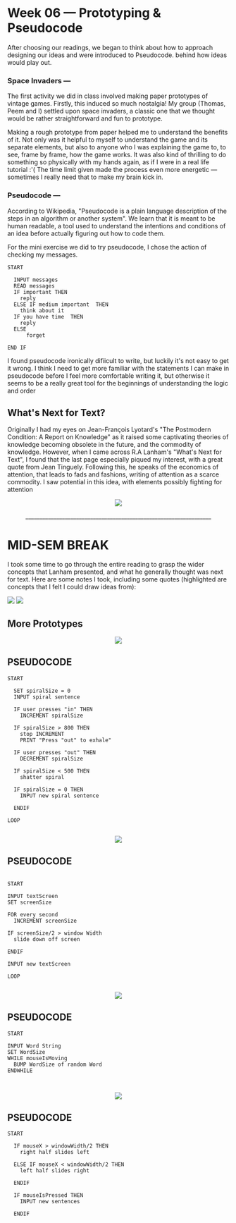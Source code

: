 # Week 06 — Prototyping & Pseudocode

After choosing our readings, we began to think about how to approach designing our ideas and were introduced to Pseudocode.  behind how ideas would play out.

### Space Invaders —

The first activity we did in class involved making paper prototypes of vintage games. Firstly, this induced so much nostalgia! My group (Thomas, Peem and I) settled upon space invaders, a classic one that we thought would be rather straightforward and fun to prototype.

<p align="center"<img src="IMG_20200827_115308.jpg"></p>

Making a rough prototype from paper helped me to understand the benefits of it. Not only was it helpful to myself to understand the game and its separate elements, but also to anyone who I was explaining the game to, to see, frame by frame, how the game works. It was also kind of thrilling to do something so physically with my hands again, as if I were in a real life tutorial :'( The time limit given made the process even more energetic — sometimes I really need that to make my brain kick in.

### Pseudocode —

According to Wikipedia, "Pseudocode is a plain language description of the steps in an algorithm or another system". We learn that it is meant to be human readable, a tool used to understand the intentions and conditions of an idea before actually figuring out how to code them.

For the mini exercise we did to try pseudocode, I chose the action of checking my messages.

```
START

  INPUT messages
  READ messages
  IF important THEN 
    reply
  ELSE IF medium important	THEN 
    think about it
  IF you have time	THEN 
    reply
  ELSE
	  forget

END IF

```

I found pseudocode ironically difiicult to write, but luckily it's not easy to get it wrong. I think I need to get more familiar with the statements I can make in pseudocode before I feel more comfortable writing it, but otherwise it seems to be a really great tool for the beginnings of understanding the logic and order

## What's Next for Text?

Originally I had my eyes on Jean-François Lyotard's "The Postmodern Condition: A Report on Knowledge" as it raised some captivating theories of knowledge becoming obsolete in the future, and the commodity of knowledge. However, when I came across R.A Lanham's "What's Next for Text", I found that the last page especially piqued my interest, with a great quote from Jean Tinguely. Following this, he speaks of the economics of attention, that leads to fads and fashions, writing of attention as a scarce commodity. I saw potential in this idea, with elements possibly fighting for attention

<p align="center"><img src="Reading.png"></p>

<p align="center">__________________________________________________________________</p>

# MID-SEM BREAK

I took some time to go through the entire reading to grasp the wider concepts that Lanham presented, and what he generally thought was next for text. Here are some notes I took, including some quotes (highlighted are concepts that I felt I could draw ideas from):

<img src="ReadingNotes.jpg">
<img src="ReadingNotes2.jpg">

## More Prototypes
<p align ="center"><img src="PROTOTYPE1.gif"> </p>

## PSEUDOCODE
```
START

  SET spiralSize = 0
  INPUT spiral sentence
  
  IF user presses "in" THEN
    INCREMENT spiralSize
    
  IF spiralSize > 800 THEN
    stop INCREMENT
    PRINT "Press "out" to exhale"
    
  IF user presses "out" THEN
    DECREMENT spiralSize
    
  IF spiralSize < 500 THEN
    shatter spiral
    
  IF spiralSize = 0 THEN
    INPUT new spiral sentence
    
  ENDIF
      
LOOP
      
```

<p align="center"><img src="PROTOTYPE2.gif"></p>

## PSEUDOCODE

```

START

INPUT textScreen
SET screenSize

FOR every second
  INCREMENT screenSize
  
IF screenSize/2 > window Width
  slide down off screen
  
ENDIF

INPUT new textScreen

LOOP


```
<p align="center"><img src="PROTOTYPE3.gif"></p>

## PSEUDOCODE

```
START

INPUT Word String
SET WordSize
WHILE mouseIsMoving
  BUMP WordSize of random Word
ENDWHILE

      
```
<p align="center"><img src="PROTOTYPE4.gif"></p>

## PSEUDOCODE

```
START 

  IF mouseX > windowWidth/2 THEN
    right half slides left
    
  ELSE IF mouseX < windowWidth/2 THEN
    left half slides right    
    
  ENDIF
  
  IF mouseIsPressed THEN
    INPUT new sentences
    
  ENDIF

      
```

